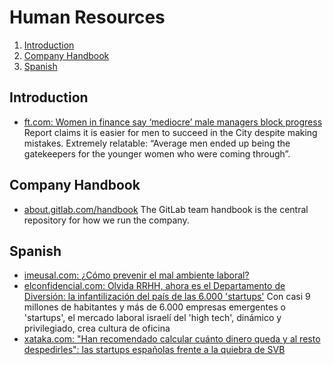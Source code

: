 # Human Resources

1. [Introduction](#introduction)
2. [Company Handbook](#company-handbook)
3. [Spanish](#spanish)

## Introduction

- [ft.com: Women in finance say ‘mediocre’ male managers block progress](https://www.ft.com/content/08ff1bd0-2e2b-4d20-bb9f-dfe8c5a9807b) Report claims it is easier for men to succeed in the City despite making mistakes. Extremely relatable: “Average men ended up being the gatekeepers for the younger women who were coming through”.

## Company Handbook

- [about.gitlab.com/handbook](https://about.gitlab.com/handbook/) The GitLab team handbook is the central repository for how we run the company.

## Spanish

- [imeusal.com: ¿Cómo prevenir el mal ambiente laboral?](https://imeusal.com/prevenir-el-mal-ambiente-laboral/)
- [elconfidencial.com: Olvida RRHH, ahora es el Departamento de Diversión: la infantilización del país de las 6.000 'startups'](https://www.elconfidencial.com/mundo/2023-03-10/milenializacion-mercado-laboral-israeli-startups_3551800/) Con casi 9 millones de habitantes y más de 6.000 empresas emergentes o 'startups', el mercado laboral israelí del 'high tech', dinámico y privilegiado, crea cultura de oficina
- [xataka.com: "Han recomendado calcular cuánto dinero queda y al resto despedirles": las startups españolas frente a la quiebra de SVB](https://www.xataka.com/empresas-y-economia/han-recomendado-calcular-cuanto-dinero-queda-al-resto-despedirles-startups-espanolas-frente-a-quiebra-svb)